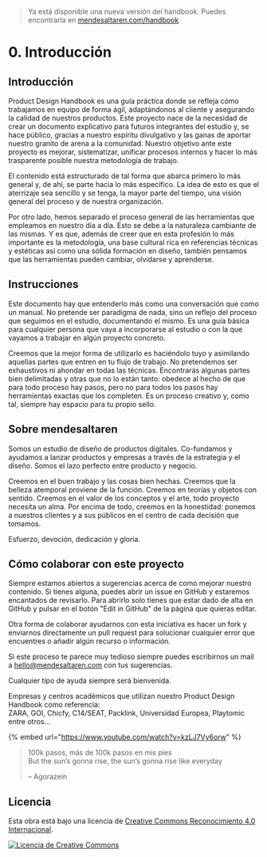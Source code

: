 >  Ya está disponible una nueva versión del handbook. Puedes encontrarla en [mendesaltaren.com/handbook](mendesaltaren.com/handbook)

# 0. Introducción

## Introducción

Product Design Handbook es una guía práctica donde se refleja cómo trabajamos en equipo de forma ágil, adaptándonos al cliente y asegurando la calidad de nuestros productos. Este proyecto nace de la necesidad de crear un documento explicativo para futuros integrantes del estudio y, se hace público, gracias a nuestro espíritu divulgativo y las ganas de aportar nuestro granito de arena a la comunidad. Nuestro objetivo ante este proyecto es mejorar, sistematizar, unificar procesos internos y hacer lo más trasparente posible nuestra metodología de trabajo.

El contenido está estructurado de tal forma que abarca primero lo más general y, de ahí, se parte hacia lo más específico. La idea de esto es que el aterrizaje sea sencillo y se tenga, la mayor parte del tiempo, una visión general del proceso y de nuestra organización.

Por otro lado, hemos separado el proceso general de las herramientas que empleamos en nuestro día a día. Esto se debe a la naturaleza cambiante de las mismas. Y es que, además de creer que en esta profesión lo más importante es la metodología, una base cultural rica en referencias técnicas y estéticas así como una sólida formación en diseño, también pensamos que las herramientas pueden cambiar, olvidarse y aprenderse.

## Instrucciones

Este documento hay que entenderlo más como una conversación que como un manual. No pretende ser paradigma de nada, sino un reflejo del proceso que seguimos en el estudio, documentando el mismo. Es una guía básica para cualquier persona que vaya a incorporarse al estudio o con la que vayamos a trabajar en algún proyecto concreto.

Creemos que la mejor forma de utilizarlo es haciéndolo tuyo y asimilando aquellas partes que entren en tu flujo de trabajo. No pretendemos ser exhaustivos ni ahondar en todas las técnicas. Encontrarás algunas partes bien delimitadas y otras que no lo están tanto: obedece al hecho de que para todo proceso hay pasos, pero no para todos los pasos hay herramientas exactas que los completen. Es un proceso creativo y, como tal, siempre hay espacio para tu propio sello.

## Sobre mendesaltaren

Somos un estudio de diseño de productos digitales. Co-fundamos y ayudamos a lanzar productos y empresas a través de la estrategia y el diseño. Somos el lazo perfecto entre producto y negocio.

Creemos en el buen trabajo y las cosas bien hechas. Creemos que la belleza atemporal proviene de la función. Creemos en teorías y objetos con sentido. Creemos en el valor de los conceptos y el arte, todo proyecto necesita un alma. Por encima de todo, creemos en la honestidad: ponemos a nuestros clientes y a sus públicos en el centro de cada decisión que tomamos.

Esfuerzo, devoción, dedicación y gloria.

## Cómo colaborar con este proyecto

Siempre estamos abiertos a sugerencias acerca de como mejorar nuestro contenido. Si tienes alguna, puedes abrir un issue en GitHub y estaremos encantados de revisarlo. Para abrirlo solo tienes que estar dado de alta en GitHub y pulsar en el botón "Edit in GitHub" de la página que quieras editar.

Otra forma de colaborar ayudarnos con esta iniciativa es hacer un fork y enviarnos directamente un pull request para solucionar cualquier error que encuentres o añadir algún recurso o información.

Si este proceso te parece muy tedioso siempre puedes escribirnos un mail a [hello@mendesaltaren.com](mailto:hello@mendesaltaren.com) con tus sugerencias.

Cualquier tipo de ayuda siempre será bienvenida.

Empresas y centros académicos que utilizan nuestro Product Design Handbook como referencia:   
ZARA, GOI, Chicfy, C14/SEAT, Packlink, Universidad Europea, Playtomic entre otros…

{% embed url="https://www.youtube.com/watch?v=kzLJ7Vy6orw" %}

> 100k pasos, más de 100k pasos en mis pies  
> But the sun’s gonna rise, the sun’s gonna rise like everyday
>
> – Agorazein

## Licencia

Esta obra está bajo una licencia de [Creative Commons Reconocimiento 4.0 Internacional](https://github.com/mendesaltaren/product-design-handbook/tree/2652cd4913656e81f5956d392148cd56b4693161/LICENSE/README.md).

[![Licencia de Creative Commons](https://i.creativecommons.org/l/by/4.0/88x31.png)](http://creativecommons.org/licenses/by/4.0/)

